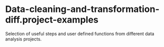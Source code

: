 # Data-cleaning-and-transformation-diff.project-examples

Selection of useful steps and user defined functions from different data analysis projects.
